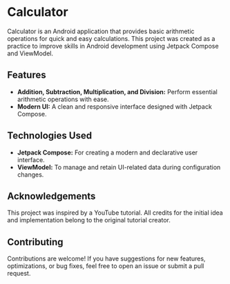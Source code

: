 # Calculator
Calculator is an Android application that provides basic arithmetic operations for quick and easy calculations. This project was created as a practice to improve skills in Android development using Jetpack Compose and ViewModel.

## Features
- **Addition, Subtraction, Multiplication, and Division:** Perform essential arithmetic operations with ease.
- **Modern UI:** A clean and responsive interface designed with Jetpack Compose.

## Technologies Used
- **Jetpack Compose:** For creating a modern and declarative user interface.
- **ViewModel:** To manage and retain UI-related data during configuration changes.

## Acknowledgements
This project was inspired by a YouTube tutorial. All credits for the initial idea and implementation belong to the original tutorial creator.

## Contributing
Contributions are welcome! If you have suggestions for new features, optimizations, or bug fixes, feel free to open an issue or submit a pull request.
